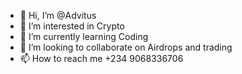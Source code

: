 - 👋 Hi, I’m @Advitus
- 👀 I’m interested in Crypto
- 🌱 I’m currently learning Coding
- 💞️ I’m looking to collaborate on Airdrops and trading
- 📫 How to reach me +234 9068336706

<!---
Advitus/Advitus is a ✨ special ✨ repository because its `README.md` (this file) appears on your GitHub profile.
You can click the Preview link to take a look at your changes.
--->
